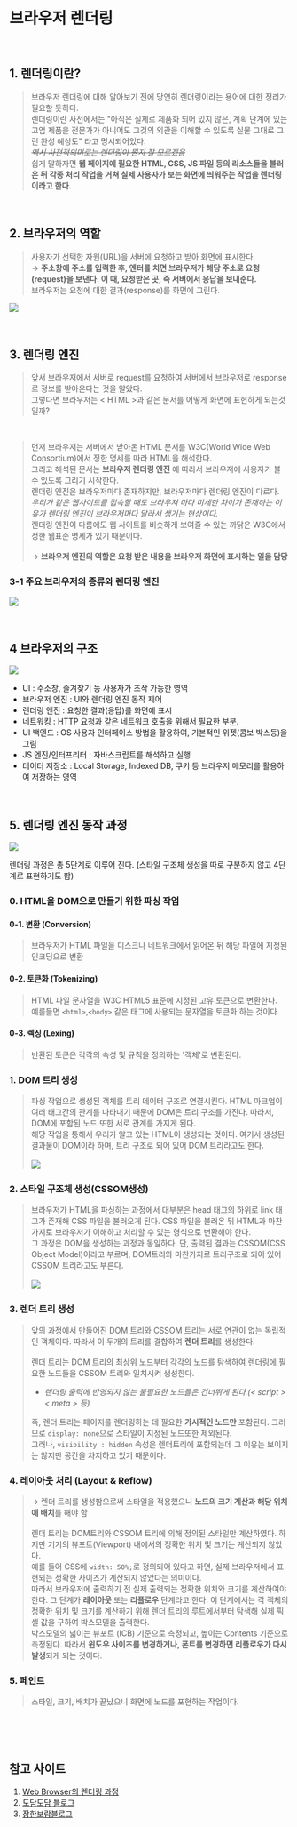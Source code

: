 # 브라우저 렌더링 

<br>

## 1. 렌더링이란? 
> 브라우저 렌더링에 대해 알아보기 전에 당연히 렌더링이라는 용어에 대한 정리가 필요할 듯하다.<br> 
> 렌더링이란 사전에서는 "아직은 실제로 제품화 되어 있지 않은, 계획 단계에 있는 고업 제품을 전문가가 아니어도 그것의 외관을 이해할 수 있도록 실물 그대로 그린 완성 예상도" 라고 명시되어있다.<br> 
> ~~*역시 사전적의미로는 렌더링이 뭔지 잘 모르겠음*~~
> <br> 쉽게 말하자면 **웹 페이지에 필요한 HTML, CSS, JS 파일 등의 리소스들을 불러온 뒤 각종 처리 작업을 거쳐 실제 사용자가 보는 화면에 띄워주는 작업을 렌더링이라고 한다.**

<br>

## 2. 브라우저의 역할 
> 사용자가 선택한 자원(URL)을 서버에 요청하고 받아 화면에 표시한다. <br>
> → **주소창에 주소를 입력한 후, 엔터를 치면 브라우저가 해당 주소로 요청(request)을 보낸다. 이 때, 요청받은 곳, 즉 서버에서 응답을 보내준다.** <br>
> 브라우저는 요청에 대한 결과(response)를 화면에 그린다. 

![](../../img/client_server.png)

<br>

## 3. 렌더링 엔진 
> 앞서 브라우저에서 서버로 request를 요청하여 서버에서 브라우저로 response로 정보를 받아온다는 것을 알았다. 
> <br> 그렇다면 브라우저는 < HTML >과 같은 문서를 어떻게 화면에 표현하게 되는것일까? 

<br>

> 먼저 브라우저는 서버에서 받아온 HTML 문서를 W3C(World Wide Web Consortium)에서 정한 명세를 따라 HTML을 해석한다. <br>
> 그리고 해석된 문서는 **브라우저 렌더링 엔진** 에 따라서 브라우저에 사용자가 볼 수 있도록 그리기 시작한다.
> <br> 렌더링 엔진은 브라우저마다 존재하지만, 브라우저마다 렌더링 엔진이 다르다. *우리가 같은 웹사이트를 접속할 때도 브라우저 마다 미세한 차이가 존재하는 이유가 렌더링 엔진이 브라우저마다 달라서 생기는 현상이다.* 
> <br> 렌더링 엔진이 다름에도 웹 사이트를 비슷하게 보여줄 수 있는 까닭은 W3C에서 정한 웹표준 명세가 있기 때문이다.
> <br><br> → **브라우저 엔진의 역할은 요청 받은 내용을 브라우저 화면에 표시하는 일을 담당**

### 3-1 주요 브라우저의 종류와 렌더링 엔진 

![](../../img/렌더링엔진.png)

<br>

## 4 브라우저의 구조 

![](../../img/브라우저의구조.png)

- UI : 주소창, 즐겨찾기 등 사용자가 조작 가능한 영역
- 브라우저 엔진 : UI와 렌더링 엔진 동작 제어
- 렌더링 엔진 : 요청한 결과(응답)를 화면에 표시
- 네트워킹 : HTTP 요청과 같은 네트워크 호출을 위해서 필요한 부분.
- UI 백엔드 : OS 사용자 인터페이스 방법을 활용하여, 기본적인 위젯(콤보 박스등)을 그림
- JS 엔진/인터프리터 : 자바스크립트를 해석하고 실행
- 데이터 저장소 : Local Storage, Indexed DB, 쿠키 등 브라우저 메모리를 활용하여 저장하는 영역

<br>

## 5. 렌더링 엔진 동작 과정 

![](../../img/렌더링과정.png)

렌더링 과정은 총 5단계로 이루어 진다. (스타일 구조체 생성을 따로 구분하지 않고 4단계로 표현하기도 함)

### 0. HTML을 DOM으로 만들기 위한 파싱 작업 

#### 0-1. 변환 (Conversion) 
> 브라우저가 HTML 파일을 디스크나 네트워크에서 읽어온 뒤 해당 파일에 지정된 인코딩으로 변환 

#### 0-2. 토큰화 (Tokenizing) 
> HTML 파일 문자열을 W3C HTML5 표준에 지정된 고유 토큰으로 변환한다. <br>
> 예를들면 ```<html>```,```<body>``` 같은 태그에 사용되는 문자열을 토큰화 하는 것이다. 

#### 0-3. 렉싱 (Lexing) 
> 반환된 토큰은 각각의 속성 및 규칙을 정의하는 '객체'로 변환된다. 

### 1. DOM 트리 생성 
> 파싱 작업으로 생성된 객체를 트리 데이터 구조로 연결시킨다. HTML 마크업이 여러 태그간의 관계를 나타내기 때문에 DOM은 트리 구조를 가진다. 따라서, DOM에 포함된 노드 또한 서로 관계를 가지게 된다. 
> <br> 해당 작업을 통해서 우리가 알고 있는 HTML이 생성되는 것이다. 여기서 생성된 결과물이 DOM이라 하며, 트리 구조로 되어 있어 DOM 트리라고도 한다. <br><br>
![](../../img/DOMTREE.png)

### 2. 스타일 구조체 생성(CSSOM생성)
> 브라우저가 HTML을 파싱하는 과정에서 대부분은 head 태그의 하위로 link 태그가 존재해 CSS 파일을 불러오게 된다. CSS 파일을 불러온 뒤 HTML과 마찬가지로 브라우저가 이해하고 처리할 수 있는 형식으로 변환해야 한다. 
> <br> 그 과정은 DOM을 생성하는 과정과 동일하다. 단, 출력된 결과는 CSSOM(CSS Object Model)이라고 부르며, DOM트리와 마찬가지로 트리구조로 되어 있어 CSSOM 트리라고도 부른다. <br><br>
![](../../img/cssom-tree.png)

### 3. 렌더 트리 생성 
> 앞의 과정에서 만들어진 DOM 트리와 CSSOM 트리는 서로 연관이 없는 독립적인 객체이다. 따라서 이 두개의 트리를 결합하여 **렌더 트리**를 생성한다. <br>
> <br> 렌더 트리는 DOM 트리의 최상위 노드부터 각각의 노드를 탐색하여 렌더링에 필요한 노드들을 CSSOM 트리와 일치시켜 생성한다. <br>
> - *렌더링 출력에 반영되지 않는 불필요한 노드들은 건너뛰게 된다.(< script > < meta > 등)* <br>
> 
> 즉, 렌더 트리는 페이지를 렌더링하는 데 필요한 **가시적인 노드만** 포함된다. 그러므로 ```display: none```으로 스타일이 지정된 노드또한 제외된다. 
> <br> 그러나, ```visibility : hidden``` 속성은 렌더트리에 포함되는데 그 이유는 보이지는 않지만 공간을 차지하고 있기 때문이다. 

### 4. 레이아웃 처리 (Layout & Reflow)
> → 렌더 트리를 생성함으로써 스타일을 적용했으니 **노드의 크기 계산과 해당 위치에 배치**를 해야 함
> <br><br>
> 렌더 트리는 DOM트리와 CSSOM 트리에 의해 정의된 스타일만 계산하였다. 하지만 기기의 뷰포트(Viewport) 내에서의 정확한 위치 및 크기는 계산되지 않았다. 
> <br> 예를 들어 CSS에 ```width: 50%;```로 정의되어 있다고 하면, 실제 브라우저에서 표현되는 정확한 사이즈가 계산되지 않았다는 의미이다. 
> <br> 따라서 브라우저에 출력하기 전 실제 출력되는 정확한 위치와 크기를 계산하여야 한다. 그 단계가 **레이아웃** 또는 **리플로우** 단계라고 한다. 이 단계에서는 각 객체의 정확한 위치 및 크기를 계산하기 위해 렌더 트리의 루트에서부터 탐색해 실제 픽셀 값을 구하여 박스모델을 출력한다. 
> <br> 박스모델의 넓이는 뷰포트 (ICB) 기준으로 측정되고, 높이는 Contents 기준으로 측정된다. 따라서 **윈도우 사이즈를 변경하거나, 폰트를 변경하면 리플로우가 다시 발생**되게 되는 것이다. 

### 5. 페인트 
> 스타일, 크기, 배치가 끝났으니 화면에 노드를 포현하는 작업이다. 

<br><br><br>
## 참고 사이트 
1. [Web Browser의 렌더링 과정] 
2. [도담도담 블로그]
3. [장한보람블로그]

[Web Browser의 렌더링 과정]:https://memory.today/dev/36
[도담도담 블로그]:https://do-dam.tistory.com/entry/%EC%9B%B9-%ED%8E%98%EC%9D%B4%EC%A7%80%EC%9D%98-%EB%9E%9C%EB%8D%94%EB%A7%81-%EA%B3%BC%EC%A0%95-1%ED%8E%B8
[장한보람블로그]:https://janghanboram.github.io/2018/06/06/browser-rendering/